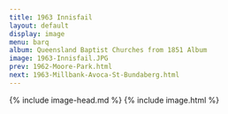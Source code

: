 ```yaml
---
title: 1963 Innisfail
layout: default
display: image
menu: barq
album: Queensland Baptist Churches from 1851 Album
image: 1963-Innisfail.JPG
prev: 1962-Moore-Park.html
next: 1963-Millbank-Avoca-St-Bundaberg.html
---
```

{% include image-head.md %}
{% include image.html %}
